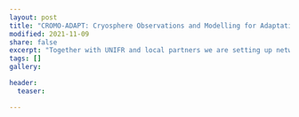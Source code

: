 ```yaml
---
layout: post
title: "CROMO-ADAPT: Cryosphere Observations and Modelling for Adaptations in Central Asia"
modified: 2021-11-09
share: false
excerpt: "Together with UNIFR and local partners we are setting up network of mountain observatories for climate monitoring and real-time services."
tags: []
gallery:

header:
  teaser: 

---
```

